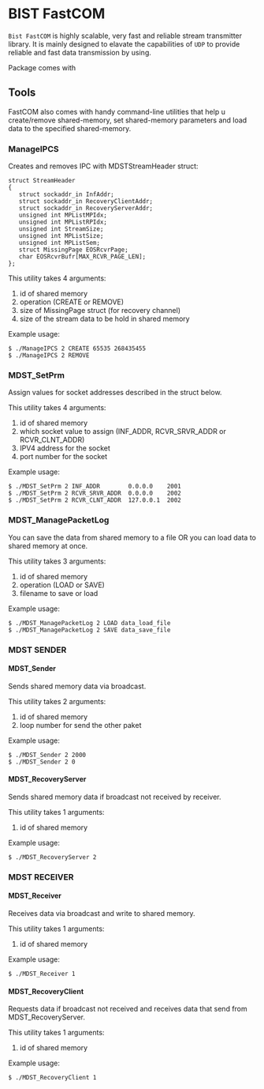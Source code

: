 # BIST FastCOM

`Bist FastCOM` is highly scalable, very fast and reliable stream transmitter library. It is mainly designed to elavate the capabilities of `UDP` to provide reliable and fast data transmission by using.

Package comes with

## Tools

FastCOM also comes with handy command-line utilities that help u create/remove shared-memory, set shared-memory parameters and load data to the specified shared-memory.

### ManageIPCS

Creates and removes IPC with MDSTStreamHeader struct:

    struct StreamHeader
    {
       struct sockaddr_in InfAddr;
       struct sockaddr_in RecoveryClientAddr;
       struct sockaddr_in RecoveryServerAddr;
       unsigned int MPListMPIdx;
       unsigned int MPListRPIdx;
       unsigned int StreamSize;
       unsigned int MPListSize;
       unsigned int MPListSem;
       struct MissingPage EOSRcvrPage;
       char EOSRcvrBufr[MAX_RCVR_PAGE_LEN];
    };

This utility takes 4 arguments:

1. id of shared memory
2. operation (CREATE or REMOVE)
3. size of MissingPage struct (for recovery channel)
4. size of the stream data to be hold in shared memory

Example usage:

    $ ./ManageIPCS 2 CREATE 65535 268435455
    $ ./ManageIPCS 2 REMOVE

### MDST_SetPrm
Assign values for socket addresses described in the struct below.

This utility takes 4 arguments:

1. id of shared memory
2. which socket value to assign (INF_ADDR, RCVR_SRVR_ADDR or RCVR_CLNT_ADDR)
3. IPV4 address for the socket
4. port number for the socket

Example usage:

    $ ./MDST_SetPrm 2 INF_ADDR        0.0.0.0    2001
    $ ./MDST_SetPrm 2 RCVR_SRVR_ADDR  0.0.0.0    2002
    $ ./MDST_SetPrm 2 RCVR_CLNT_ADDR  127.0.0.1  2002

### MDST_ManagePacketLog
You can save the data from shared memory to a file OR you can load data to shared memory at once.

This utility takes 3 arguments:

1. id of shared memory
2. operation (LOAD or SAVE)
3. filename to save or load

Example usage:

    $ ./MDST_ManagePacketLog 2 LOAD data_load_file
    $ ./MDST_ManagePacketLog 2 SAVE data_save_file

### MDST SENDER

#### MDST_Sender
Sends shared memory data via broadcast.

This utility takes 2 arguments:

1. id of shared memory
2. loop number for send the other paket

Example usage:

    $ ./MDST_Sender 2 2000
    $ ./MDST_Sender 2 0

#### MDST_RecoveryServer
Sends shared memory data if broadcast not received by receiver.

This utility takes 1 arguments:

1. id of shared memory

Example usage:

    $ ./MDST_RecoveryServer 2

### MDST RECEIVER

#### MDST_Receiver
Receives data via broadcast and write to shared memory.

This utility takes 1 arguments:

1. id of shared memory

Example usage:

    $ ./MDST_Receiver 1

#### MDST_RecoveryClient
Requests data if broadcast not received and receives data that send from MDST_RecoveryServer.

This utility takes 1 arguments:

1. id of shared memory

Example usage:

    $ ./MDST_RecoveryClient 1
